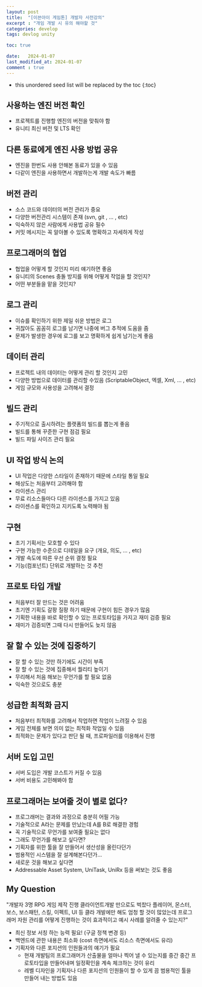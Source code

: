```yaml
---
layout: post
title:  "[이븐아이 게임톤] 개발자 사전강의"
excerpt : "개임 개발 시 유의 해야할 것"
categories: develop
tags: devlog unity

toc: true

date:   2024-01-07
last_modified_at: 2024-01-07
comment : true
---
```


* this unordered seed list will be replaced by the toc
{:toc}  

## 사용하는 엔진 버전 확인
 - 프로젝트를 진행할 엔진의 버전을 맞춰야 함
 - 유니티 최신 버전 및 LTS 확인

## 다른 동료에게 엔진 사용 방법 공유
 - 엔진을 한번도 사용 안해본 동료가 있을 수 있음
 - 다같이 엔진을 사용하면서 개발하는게 개발 속도가 빠름

## 버전 관리
 - 소스 코드와 데이터의 버전 관리가 중요
 - 다양한 버전관리 시스템이 존재 (svn, git , ... , etc)
 - 익숙하지 않은 사람에게 사용법 공유 필수
 - 커밋 메시지는 꼭 알아볼 수 있도록 명확하고 자세하게 작성

## 프로그래머의 협업
 - 협업을 어떻게 할 것인지 미리 얘기하면 좋음
 - 유니티의 Scenes 충돌 방지를 위해 어떻게 작업을 할 것인지?
 - 어떤 부분들을 맡을 것인지?

## 로그 관리
 - 이슈를 확인하기 위한 제일 쉬운 방법은 로그
 - 귀찮아도 꼼꼼히 로그를 남기면 나중에 버그 추적에 도움을 줌
 - 문제가 발생한 경우에 로그를 보고 명확하게 쉽게 남기는게 좋음

## 데이터 관리
 - 프로젝트 내의 데이터는 어떻게 관리 할 것인지 고민
 - 다양한 방법으로 데이터를 관리할 수있음 (ScriptableObject, 엑셀, Xml, ... , etc)
 - 게임 규모와 사용성을 고려해서 결정

## 빌드 관리
 - 주기적으로 출시하려는 플랫폼의 빌드를 뽑는게 좋음
 - 빌드를 통해 꾸준한 구현 점검 필요
 - 빌드 파일 사이즈 관리 필요

## UI 작업 방식 논의
 - UI 작업은 다양한 스타일이 존재하기 때문에 스타일 통일 필요
 - 해상도는 처음부터 고려해야 함
- 라이센스 관리
 - 무료 리소스들마다 다른 라이센스를 가지고 있음
 - 라이센스를 확인하고 지키도록 노력해야 됨

## 구현
 - 초기 기획서는 모호할 수 있다
 - 구현 가능한 수준으로 디테일을 요구 (개요, 의도, ... , etc)
 - 개발 속도에 따른 우선 순위 결정 필요
 - 기능(컴포넌트) 단위로 개발하는 것 추천

## 프로토 타입 개발
 - 처음부터 잘 만드는 것은 어려움
 - 초기엔 기획도 갈팡 질팡 하기 때문에 구현이 힘든 경우가 많음
 - 기획한 내용을 바로 확인할 수 있는 프로토타입을 가지고 재미 검증 필요
 - 재미가 검증되면 그때 다시 만들어도 늦지 않음

## 잘 할 수 있는 것에 집중하기
 - 잘 할 수 있는 것만 하기에도 시간이 부족
 - 잘 할 수 있는 것에 집중해서 퀄리티 높이기
 - 무리해서 처음 해보는 무언가를 할 필요 없음
 - 익숙한 것으로도 충분

## 성급한 최적화 금지
 - 처음부터 최적화를 고려해서 작업하면 작업이 느려질 수 있음
 - 게임 전체를 보면 의미 없는 최적화 작업일 수 있음
 - 최적화는 문제가 있다고 판단 될 때, 프로파일러를 이용해서 진행

## 서버 도입 고민
 - 서버 도입은 개발 코스트가 커질 수 있음
 - 서버 비용도 고민해봐야 함

## 프로그래머는 보여줄 것이 별로 없다?
 - 프로그래머는 결과와 과정으로 충분히 어필 가능
  - 기술적으로 A라는 문제를 만났는데 A를 B로 해결한 경험
 - 꼭 기술적으로 무언가를 보여줄 필요는 없다
 - 그래도 무언가를 해보고 싶다면?
  - 기획자를 위한 툴을 잘 만들어서 생산성을 올린다던가
  - 범용적인 시스템을 잘 설계해본다던가...
 - 새로운 것을 해보고 싶다면
  - Addressable Asset System, UniTask, UniRx 등을 써보는 것도 좋음

## My Question
"개발자 3명 RPG 게임 제작 진행 클라이언트개발 만으로도 벅찼다
플레이어, 몬스터, 보스, 보스패턴, 스킬, 이펙트, UI 등 클라 개발에만 해도 엄청 할 것이 많았는데 프로그래머 자원 관리를 어떻게 진행하는 것이 효과적이고 예시 사례를 알려줄 수 있는지?"

- 최신 정보 서칭 하는 능력 필요! (구글 정책 변경 등)
- 백엔드에 관한 내용은 최소화 (cost 측면에서도 리소스 측면에서도 유리)
- 기획자와 다른 포지션의 인원들과의 얘기가 필요
  - 현재 개발팀의 프로그래머가 산출물을 얼마나 찍어 낼 수 있는지를 중간 중간 프로토타입을 만들어내며 일정확인을 계속 체크하는 것이 유리
  - 레벨 디자인을 기획자나 다른 포지션의 인원들이 할 수 있게 끔 범용적인 툴을 만들어 내는 방법도 있음

